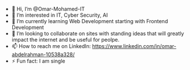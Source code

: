 - 👋 Hi, I’m @Omar-Mohamed-IT
- 👀 I’m interested in IT, Cyber Security, AI
- 🌱 I’m currently learning Web Development starting with Frontend Development
- 💞️ I’m looking to collaborate on sites with standing ideas that will greatly impact the internet and be useful for peolpe.
- 📫 How to reach me on LinkedIn: https://www.linkedin.com/in/omar-abdelrahman-10538a328/
- ⚡ Fun fact: I am single

<!---
Omar-Mohamed-IT/Omar-Mohamed-IT is a ✨ special ✨ repository because its `README.md` (this file) appears on your GitHub profile.
You can click the Preview link to take a look at your changes.
--->
